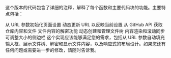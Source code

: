 这个版本的代码包含了详细的注释，解释了每个函数和主要代码块的功能。主要特点包括：

从 URL 参数初始化页面设置
动态更新 URL 以反映当前设置
从 GitHub API 获取仓库内容和文件
文件内容的解密功能
动态创建和管理文件树
内容渲染和滚动同步
可调整大小的侧边栏
这个实现应该能够满足您的需求，包括从 URL 参数自动填充输入框、展示文件树、解密和显示文件内容，以及响应式的布局设计。如果您还有任何问题或需要进一步的修改，请随时告诉我。
